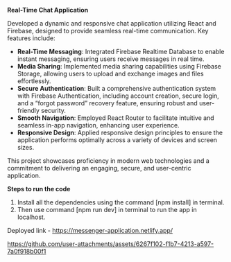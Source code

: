 **Real-Time Chat Application**

Developed a dynamic and responsive chat application utilizing React and Firebase, designed to provide seamless real-time communication. Key features include:

- **Real-Time Messaging**: Integrated Firebase Realtime Database to enable instant messaging, ensuring users receive messages in real time.
- **Media Sharing**: Implemented media sharing capabilities using Firebase Storage, allowing users to upload and exchange images and files effortlessly.
- **Secure Authentication**: Built a comprehensive authentication system with Firebase Authentication, including account creation, secure login, and a “forgot password” recovery feature, ensuring robust and user-friendly security.
- **Smooth Navigation**: Employed React Router to facilitate intuitive and seamless in-app navigation, enhancing user experience.
- **Responsive Design**: Applied responsive design principles to ensure the application performs optimally across a variety of devices and screen sizes.

This project showcases proficiency in modern web technologies and a commitment to delivering an engaging, secure, and user-centric application.


**Steps to run the code**
1. Install all the dependencies using the command [npm install] in terminal.
2. Then use command [npm run dev] in terminal to run the app in localhost.

Deployed link - https://messenger-application.netlify.app/




https://github.com/user-attachments/assets/6267f102-f1b7-4213-a597-7a0f918b00f1

